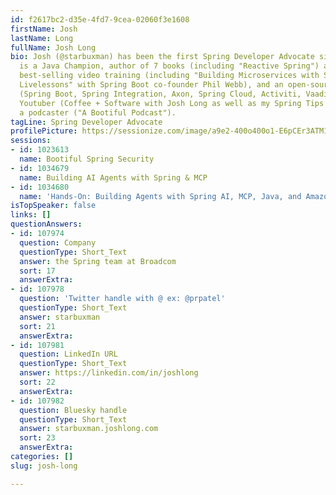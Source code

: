 ```yaml
---
id: f2617bc2-d35e-4fd7-9cea-02060f3e1608
firstName: Josh
lastName: Long
fullName: Josh Long
bio: Josh (@starbuxman) has been the first Spring Developer Advocate since 2010. Josh
  is a Java Champion, author of 7 books (including "Reactive Spring") and numerous
  best-selling video training (including "Building Microservices with Spring Boot
  Livelessons" with Spring Boot co-founder Phil Webb), and an open-source contributor
  (Spring Boot, Spring Integration, Axon, Spring Cloud, Activiti, Vaadin, etc), a
  Youtuber (Coffee + Software with Josh Long as well as my Spring Tips series ), and
  a podcaster ("A Bootiful Podcast").
tagLine: Spring Developer Advocate
profilePicture: https://sessionize.com/image/a9e2-400o400o1-E6pCEr3ATM1nUGjubLTFsh.png
sessions:
- id: 1023613
  name: Bootiful Spring Security
- id: 1034679
  name: Building AI Agents with Spring & MCP
- id: 1034680
  name: 'Hands-On: Building Agents with Spring AI, MCP, Java, and Amazon Bedrock'
isTopSpeaker: false
links: []
questionAnswers:
- id: 107974
  question: Company
  questionType: Short_Text
  answer: the Spring team at Broadcom
  sort: 17
  answerExtra:
- id: 107978
  question: 'Twitter handle with @ ex: @prpatel'
  questionType: Short_Text
  answer: starbuxman
  sort: 21
  answerExtra:
- id: 107981
  question: LinkedIn URL
  questionType: Short_Text
  answer: https://linkedin.com/in/joshlong
  sort: 22
  answerExtra:
- id: 107982
  question: Bluesky handle
  questionType: Short_Text
  answer: starbuxman.joshlong.com
  sort: 23
  answerExtra:
categories: []
slug: josh-long

---
```

